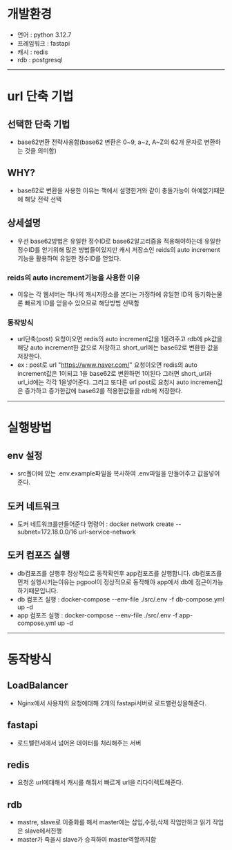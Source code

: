 # 개발환경
- 언어 : python 3.12.7
- 프레임워크 : fastapi
- 캐시 : redis
- rdb : postgresql
----
# url 단축 기법
## 선택한 단축 기법
- base62변환 전략사용함(base62 변환은 0~9, a~z, A~Z의 62개 문자로 변환하는 것을 의미함)
## WHY?
- base62로 변환을 사용한 이유는 책에서 설명한거와 같이 충돌가능이 아예없기때문에 해당 전략 선택

## 상세설명
- 우선 base62방법은 유일한 정수ID로 base62알고리즘을 적용해야하는데 유일한 정수ID를 얻기위해 많은 방법들이있지만 캐시 저장소인 reids의 auto increment기능을 활용하여 유일한 정수ID를 얻었다.
### reids의 auto increment기능을 사용한 이유
- 이유는 각 웹서버는 하나의 캐시저장소를 본다는 가정하에 유일한 ID의 동기화는물론 빠르게 ID를 얻을수 있으므로 해당방법 선택함
### 동작방식
- url단축(post) 요청이오면 redis의 auto increment값을 1올려주고 rdb에 pk값을 해당 auto increment한 값으로 저장하고 short_url에는 base62로 변환한 값을 저장한다.
- ex : post로 url "https://www.naver.com/" 요청이오면 redis의 auto increment값은 1이되고 1을 base62로 변환하면 1이된다 그러면 short_url과 url_id에는 각각 1을넣어준다. 그리고 또다른 url post로 요청시 auto incremen값은 증가하고 증가한값에 base62를 적용한값들을 rdb에 저장한다.
----
# 실행방법
## env 설정
- src폴더에 있는 .env.example파일을 복사하여 .env파일을 만들어주고 값을넣어준다.

## 도커 네트워크
- 도커 네트워크를만들어준다 명령어 : docker network create --subnet=172.18.0.0/16 url-service-network

## 도커 컴포즈 실행
- db컴포즈를 실행후 정상적으로 동작확인후 app컴포즈를 실행합니다. db컴포즈를 먼저 실행시키는이유는 pgpool이 정상적으로 동작해야 app에서 db에 접근이가능하기때문입니다.
- db 컴포즈 실행 : docker-compose --env-file ./src/.env -f db-compose.yml up -d
- app 컴포즈 실행 : docker-compose --env-file ./src/.env -f app-compose.yml up -d
----
# 동작방식
## LoadBalancer
- Nginx에서 사용자의 요청에대해 2개의 fastapi서버로 로드밸런싱을해준다.

## fastapi
- 로드밸런서에서 넘어온 데이터를 처리해주는 서버

## redis
- 요청온 url에대해서 캐시를 해줘서 빠르게 url을 리다이렉트해준다.

## rdb
- mastre, slave로 이중화를 해서 master에는 삽입,수정,삭제 작업만하고 읽기 작업은 slave에서진행
- master가 죽을시 slave가 승격하여 master역할까지함





























